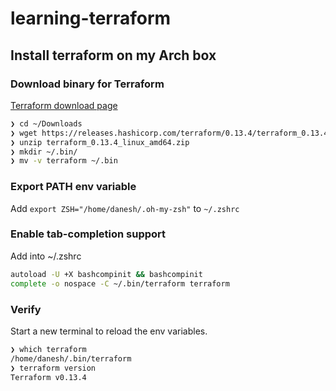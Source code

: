 # learning-terraform
## Install terraform on my Arch box

### Download binary for Terraform
[Terraform download page](https://www.terraform.io/downloads.html)

```bash
❯ cd ~/Downloads
❯ wget https://releases.hashicorp.com/terraform/0.13.4/terraform_0.13.4_linux_amd64.zip
❯ unzip terraform_0.13.4_linux_amd64.zip
❯ mkdir ~/.bin/
❯ mv -v terraform ~/.bin
```

### Export PATH env variable
Add `export ZSH="/home/danesh/.oh-my-zsh"` to `~/.zshrc`

### Enable tab-completion support
Add into ~/.zshrc
```bash
autoload -U +X bashcompinit && bashcompinit
complete -o nospace -C ~/.bin/terraform terraform
```

### Verify
Start a new terminal to reload the env variables.
```bash
❯ which terraform
/home/danesh/.bin/terraform
❯ terraform version
Terraform v0.13.4
```
